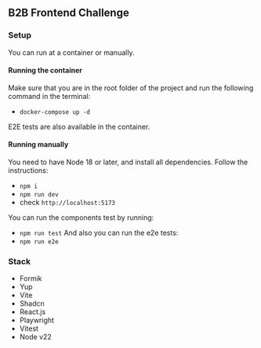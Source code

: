 ## B2B Frontend Challenge

### Setup
You can run at a container or manually.

#### Running the container
Make sure that you are in the root folder of the project and run the following command in the terminal:
- `docker-compose up -d`

E2E tests are also available in the container.

#### Running manually
You need to have Node 18 or later, and install all dependencies. Follow the instructions:
- `npm i`
- `npm run dev`
- check `http://localhost:5173`

You can run the components test by running:
- `npm run test`
And also you can run the e2e tests:
- `npm run e2e`

### Stack
- Formik
- Yup
- Vite
- Shadcn
- React.js
- Playwright
- Vitest
- Node v22

